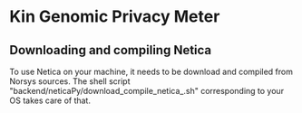 # Kin Genomic Privacy Meter



## Downloading and compiling Netica

To use Netica on your machine, it needs to be download and compiled from Norsys sources.
The shell script "backend/neticaPy/download_compile_netica_<your OS>.sh" corresponding to your OS takes care of that.